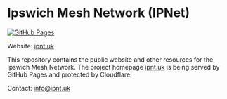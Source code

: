 # Ipswich Mesh Network (IPNet)

[![GitHub Pages](https://github.com/jinglemansweep/ipnet/actions/workflows/hugo.yaml/badge.svg)](https://github.com/jinglemansweep/ipnet/actions/workflows/hugo.yaml)

Website: [ipnt.uk](https://ipnt.uk)

This repository contains the public website and other resources for the Ipswich Mesh Network. The project homepage [ipnt.uk](https://ipnt.uk) is being served by GitHub Pages and protected by Cloudflare.

Contact: [info@ipnt.uk](mailto:info@ipnt.uk?subject=Query)

